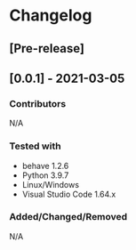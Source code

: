 # Changelog

## [Pre-release]

## [0.0.1] - 2021-03-05

### Contributors

N/A

### Tested with

- behave 1.2.6
- Python 3.9.7
- Linux/Windows
- Visual Studio Code 1.64.x

### Added/Changed/Removed

N/A